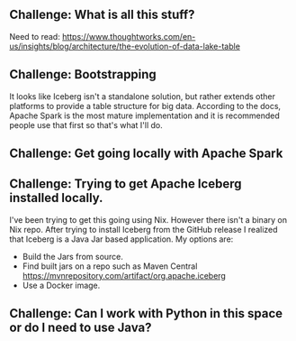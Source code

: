 ## Challenge: What is all this stuff?
Need to read: https://www.thoughtworks.com/en-us/insights/blog/architecture/the-evolution-of-data-lake-table

## Challenge: Bootstrapping
It looks like Iceberg isn't a standalone solution, but rather extends other 
platforms to provide a table structure for big data.
According to the docs, Apache Spark is the most mature implementation and
it is recommended people use that first so that's what I'll do.

## Challenge: Get going locally with Apache Spark


## Challenge: Trying to get Apache Iceberg installed locally.
I've been trying to get this going using Nix. However there isn't 
a binary on Nix repo.
After trying to install Iceberg from the GitHub release I realized that
Iceberg is a Java Jar based application. My options are:
- Build the Jars from source.
- Find built jars on a repo such as Maven Central
  https://mvnrepository.com/artifact/org.apache.iceberg
- Use a Docker image.

## Challenge: Can I work with Python in this space or do I need to use Java?
